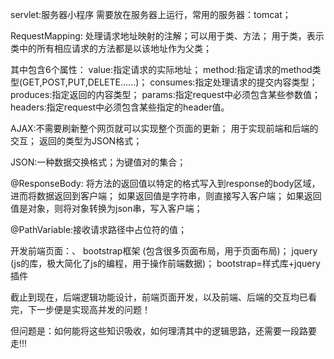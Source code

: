 servlet:服务器小程序
需要放在服务器上运行，常用的服务器：tomcat；

RequestMapping:
处理请求地址映射的注解；可以用于类、方法；
用于类，表示类中的所有相应请求的方法都是以该地址作为父类；

其中包含6个属性：
value:指定请求的实际地址；
method:指定请求的method类型(GET,POST,PUT,DELETE……)；
consumes:指定处理请求的提交内容类型；
produces:指定返回的内容类型；
params:指定request中必须包含某些参数值；
headers:指定request中必须包含某些指定的header值。

AJAX:不需要刷新整个网页就可以实现整个页面的更新；
用于实现前端和后端的交互；
返回的类型为JSON格式；

JSON:一种数据交换格式；为键值对的集合；

@ResponseBody:
将方法的返回值以特定的格式写入到response的body区域，进而将数据返回到客户端；
如果返回值是字符串，则直接写入客户端；
如果返回值是对象，则将对象转换为json串，写入客户端；

@PathVariable:接收请求路径中占位符的值；

开发前端页面：、
bootstrap框架 (包含很多页面布局，用于页面布局)；
jquery (js的库，极大简化了js的编程，用于操作前端数据)；
bootstrap=样式库+jquery插件

截止到现在，后端逻辑功能设计，前端页面开发，以及前端、后端的交互均已看完，下一步便是实现高并发的问题！

但问题是：如何能将这些知识吸收，如何理清其中的逻辑思路，还需要一段路要走!!!